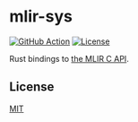 # mlir-sys

[![GitHub Action](https://img.shields.io/github/workflow/status/raviqqe/mlir-sys/test?style=flat-square)](https://github.com/raviqqe/mlir-sys/actions)
[![License](https://img.shields.io/github/license/raviqqe/mlir-sys.svg?style=flat-square)](LICENSE)

Rust bindings to [the MLIR C API](https://mlir.llvm.org/docs/CAPI/).

## License

[MIT](LICENSE)
